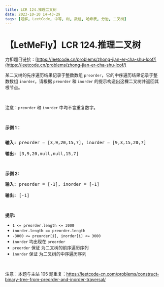 ```yaml
---
title: LCR 124.推理二叉树
date: 2023-10-10 14-43-29
tags: [题解, LeetCode, 中等, 树, 数组, 哈希表, 分治, 二叉树]
---
```


# 【LetMeFly】LCR 124.推理二叉树

力扣题目链接：[https://leetcode.cn/problems/zhong-jian-er-cha-shu-lcof/](https://leetcode.cn/problems/zhong-jian-er-cha-shu-lcof/)

<p>某二叉树的先序遍历结果记录于整数数组 <code>preorder</code>，它的中序遍历结果记录于整数数组 <code>inorder</code>。请根据 <code>preorder</code> 和 <code>inorder</code> 的提示构造出这棵二叉树并返回其根节点。</p>

<p>&nbsp;</p>

<p>注意：<code>preorder</code> 和 <code>inorder</code> 中均不含重复数字。</p>

<p>&nbsp;</p>

<p><strong>示例 1：</strong></p>

<p><img alt="" src="https://assets.leetcode.com/uploads/2021/02/19/tree.jpg" /></p>

<pre>
<strong>输入: </strong>preorder = [3,9,20,15,7], inorder = [9,3,15,20,7]

<strong>输出: </strong>[3,9,20,null,null,15,7]
</pre>

<p>&nbsp;</p>

<p><strong>示例 2:</strong></p>

<pre>
<strong>输入: </strong>preorder = [-1], inorder = [-1]

<strong>输出:</strong> [-1]
</pre>

<p>&nbsp;</p>

<p><strong>提示:</strong></p>

<ul>
	<li><code>1 &lt;= preorder.length &lt;= 3000</code></li>
	<li><code>inorder.length == preorder.length</code></li>
	<li><code>-3000 &lt;= preorder[i], inorder[i] &lt;= 3000</code></li>
	<li><code>inorder</code> 均出现在 <code>preorder</code></li>
	<li><code>preorder</code> 保证 为二叉树的前序遍历序列</li>
	<li><code>inorder</code> 保证 为二叉树的中序遍历序列</li>
</ul>

<p>&nbsp;</p>

<p>注意：本题与主站 105 题重复：<a href="https://leetcode-cn.com/problems/construct-binary-tree-from-preorder-and-inorder-traversal/" rel="noopener noreferrer" target="_blank">https://leetcode-cn.com/problems/construct-binary-tree-from-preorder-and-inorder-traversal/</a></p>

<p>&nbsp;</p>


    